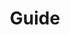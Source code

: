---
title: "Guide"
description: "Mon guide commence ici"
draft: false
bg_image: "images/featue-bg.jpg"
---